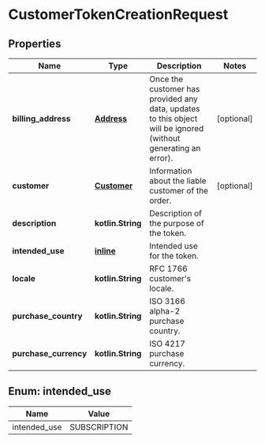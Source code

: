 
# CustomerTokenCreationRequest

## Properties
Name | Type | Description | Notes
------------ | ------------- | ------------- | -------------
**billing_address** | [**Address**](Address.md) | Once the customer has provided any data, updates to this object will be ignored (without generating an error). |  [optional]
**customer** | [**Customer**](Customer.md) | Information about the liable customer of the order. |  [optional]
**description** | **kotlin.String** | Description of the purpose of the token. | 
**intended_use** | [**inline**](#Intended_useEnum) | Intended use for the token. | 
**locale** | **kotlin.String** | RFC 1766 customer&#39;s locale. | 
**purchase_country** | **kotlin.String** | ISO 3166 alpha-2 purchase country. | 
**purchase_currency** | **kotlin.String** | ISO 4217 purchase currency. | 


<a name="Intended_useEnum"></a>
## Enum: intended_use
Name | Value
---- | -----
intended_use | SUBSCRIPTION



